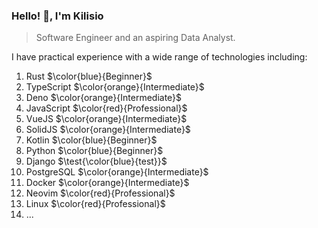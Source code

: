 
### Hello! 👋, I'm Kilisio

> Software Engineer and an aspiring Data Analyst.

I have practical experience with a wide range of technologies including: 

1. Rust $\color{blue}{Beginner}$
2. TypeScript $\color{orange}{Intermediate}$
3. Deno $\color{orange}{Intermediate}$
4. JavaScript $\color{red}{Professional}$
5. VueJS $\color{orange}{Intermediate}$
6. SolidJS $\color{orange}{Intermediate}$
7. Kotlin $\color{blue}{Beginner}$
8. Python $\color{blue}{Beginner}$
9. Django $\test{\color{blue}{test}}$
10. PostgreSQL $\color{orange}{Intermediate}$
11. Docker $\color{orange}{Intermediate}$
12. Neovim $\color{red}{Professional}$
13. Linux $\color{red}{Professional}$
14. ...
